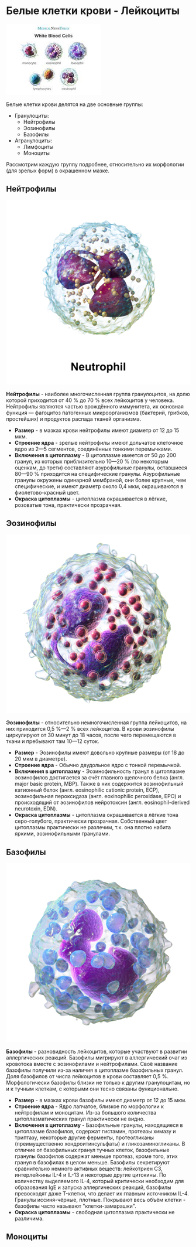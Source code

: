 # Белые клетки крови - **Лейкоциты**

!["Все типы"](/MainCells.jpg)

Белые клетки крови делятся на две основные группы:

* Гранулоциты:
    - Нейтрофилы
    - Эозинофилы
    - Базофилы
* Агранулоциты:
    - Лимфоциты
    - Моноциты

Рассмотрим каждую группу подробнее, относительно их морфологии (для зрелых форм) в окрашенном мазке.

## Нейтрофилы 

![Нейтрофил](/Neutrophil.png)

**Нейтрофилы** - наиболее многочисленная группа гранулоцитов, на долю которой приходится от 40 % до 70 % всех лейкоцитов у человека. Нейтрофилы являются частью врождённого иммунитета, их основная функция — фагоцитоз патогенных микроорганизмов (бактерий, грибков, простейших) и продуктов распада тканей организма.

* __Размер__ - в мазках крови нейтрофилы имеют диаметр от 12 до 15 мкм.
* __Строение ядра__ - зрелые нейтрофилы имеют дольчатое клеточное ядро из 2—5 сегментов, соединённых тонкими перемычками.
* __Включения в цитоплазму__ -  В цитоплазме имеется от 50 до 200 гранул, из которых приблизительно 10—20 % (по некоторым оценкам, до трети) составляют азурофильные гранулы, оставшиеся 80—90 % приходится на специфические гранулы. Азурофильные гранулы окружены одинарной мембраной, они более крупные, чем специфические, и имеют диаметр около 0,4 мкм, окрашиваются в фиолетово-красный цвет.
* __Окраска цитоплазмы__ - цитоплазма окрашивается в лёгкие, розоватые тона, практически прозрачная.

## Эозинофилы
![Эозинофил](/Blausen_0352_Eosinophil_(crop).png)

**Эозинофилы** - относительно немногочисленная группа лейкоцитов, на них приходится 0,5 %—2 % всех лейкоцитов. В крови эозинофилы циркулируют от 30 минут до 18 часов, после чего перемещаются в ткани и пребывают там 10—12 суток.
* __Размер__ -  Эозинофилы имеют довольно крупные размеры (от 18 до 20 мкм в диаметре).
* __Строение ядра__ - Обычно двудольное ядро с тонкой перемычкой.
* __Включения в цитоплазму__ - Эозинофильность гранул в цитоплазме эозинофилов достигается за счёт главного щелочного белка (англ. major basic protein, MBP). Также в них содержится эозинофильный катионный белок (англ. eosinophilic cationic protein, ECP), эозинофильная пероксидаза (англ. eoxinophilic peroxidase, EPO) и происходящий от эозинофилов нейротоксин (англ. eosinophil-derived neurotoxin, EDN).
* __Окраска цитоплазмы__ - цитоплазма окрашивается в лёгкие тона серо-голубого, практически прозрачная. Собственный цвет цитоплазмы практически не разлечим, т.к. она плотно набита яркими, эозинофильными гранулами.


## Базофилы

![Базофил](/Blausen_0077_Basophil_(crop).png)

**Базофилы** - разновидность лейкоцитов, которые участвуют в развитии аллергических реакций. Базофилы мигрируют в аллергический очаг из кровотока вместе с эозинофилами и нейтрофилами. Своё название базофилы получили из-за наличия в цитоплазме базофильных гранул. Доля базофилов от числа лейкоцитов в крови составляет 0,5 %. Морфологически базофилы близки не только к другим гранулоцитам, но и к тучным клеткам, с которыми они тесно связаны функционально.
* __Размер__ - в мазках крови базофилы имеют диаметр от 12 до 15 мкм.
* __Строение ядра__ - Ядро лапчатое, близкое по морфологии к нейтрофилам и моноцитам. Из-за большого количества цитоплазматических гранул практически не видно.
* __Включения в цитоплазму__ - Базофильные гранулы, находящиеся в цитоплазме базофилов, содержат гистамин, протеазы химазу и триптазу, некоторые другие ферменты, протеогликаны (преимущественно хондроитинсульфаты) и гликозаминогликаны. В отличие от базофильных гранул тучных клеток, базофильные гранулы базофилов содержат меньше протеаз, кроме того, этих гранул в базофилах в целом меньше. Базофилы секретируют сравнительно немного активных веществ: лейкотриен C3, интерлейкины IL-4 и IL-13 и некоторые другие цитокины. По количеству выделяемого IL-4, который критически необходим для образования IgE и запуска аллергических реакций, базофилы превосходят даже T-клетки, что делает их главным источником IL-4. Гранулы иссиня-чёрные, плотные. Покрывают весь объём клетки - базофилы часто называют "клетки-замарашки".
* __Окраска цитоплазмы__ - свободная цитоплазма практически не различима.

## Моноциты